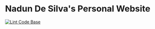 # Nadun De Silva's Personal Website

[![Lint Code Base](https://github.com/nadundesilva/nadundesilva.github.io/workflows/Lint%20Code%20Base/badge.svg)](https://github.com/nadundesilva/nadundesilva.github.io/actions/workflows/code-base-lint.yaml)
